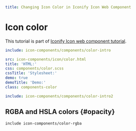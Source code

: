 ```yaml
title: Changing Icon Color in Iconify Icon Web Component
```

# Icon color

This tutorial is part of [Iconify Icon web component tutorial](./index.md).

```yaml
include: icon-components/components/color-intro
```

```yaml
src: icon-components/icon/color.html
title: 'HTML:'
css: components/color.scss
cssTitle: 'Stylesheet:'
demo: true
demoTitle: 'Demo:'
class: components-color
```

```yaml
include: icon-components/components/color-intro2
```

## RGBA and HSLA colors {#opacity}

`include icon-components/color-rgba`

